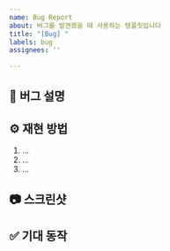 ```yaml
---
name: Bug Report
about: 버그를 발견했을 때 사용하는 템플릿입니다
title: "[Bug] "
labels: bug
assignees: ''

---
```


## 🐛 버그 설명
<!-- 어떤 문제가 발생했는지 명확하게 설명해주세요 -->

## ⚙️ 재현 방법
1. ...
2. ...
3. ...

## 📷 스크린샷
<!-- 필요시 스크린샷 첨부 -->

## ✅ 기대 동작
<!-- 정상적으로 어떻게 동작해야 하는지 설명해주세요 -->
